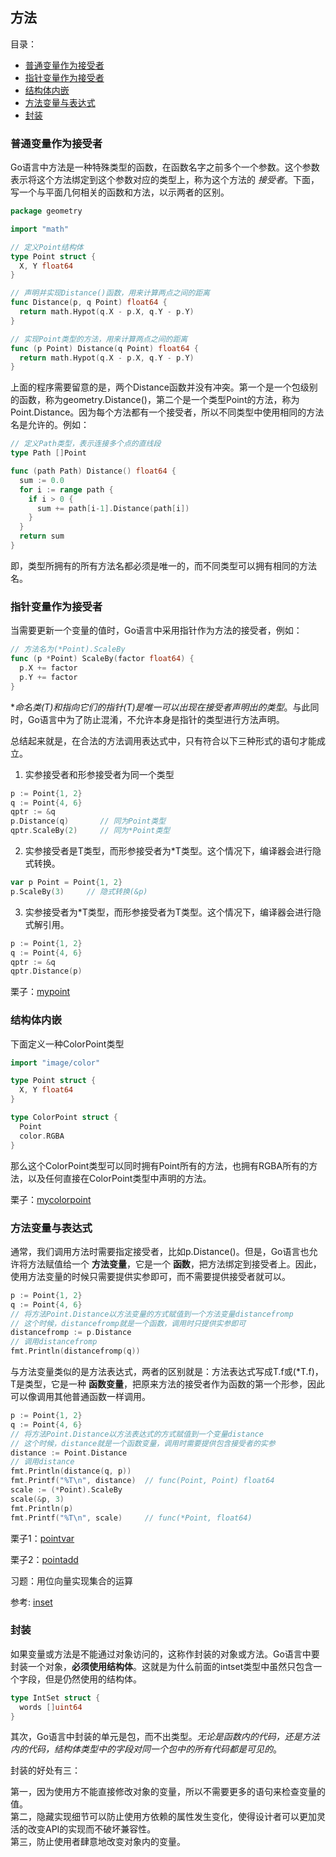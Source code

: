 ## 方法

目录：

  * [普通变量作为接受者](#普通变量作为接受者)
  * [指针变量作为接受者](#指针变量作为接受者)
  * [结构体内嵌](#结构体内嵌)
  * [方法变量与表达式](#方法变量与表达式)
  * [封装](#封装)

### 普通变量作为接受者

Go语言中方法是一种特殊类型的函数，在函数名字之前多个一个参数。这个参数表示将这个方法绑定到这个参数对应的类型上，称为这个方法的 *接受者*。下面，写一个与平面几何相关的函数和方法，以示两者的区别。

```go
package geometry

import "math"

// 定义Point结构体
type Point struct {
  X, Y float64
}

// 声明并实现Distance()函数，用来计算两点之间的距离
func Distance(p, q Point) float64 {
  return math.Hypot(q.X - p.X, q.Y - p.Y)
}

// 实现Point类型的方法，用来计算两点之间的距离
func (p Point) Distance(q Point) float64 {
  return math.Hypot(q.X - p.X, q.Y - p.Y)
}
```

上面的程序需要留意的是，两个Distance函数并没有冲突。第一个是一个包级别的函数，称为geometry.Distance()，第二个是一个类型Point的方法，称为Point.Distance。因为每个方法都有一个接受者，所以不同类型中使用相同的方法名是允许的。例如：

```go
// 定义Path类型，表示连接多个点的直线段
type Path []Point

func (path Path) Distance() float64 {
  sum := 0.0
  for i := range path {
    if i > 0 {
      sum += path[i-1].Distance(path[i])
    }
  }
  return sum
}
```

即，类型所拥有的所有方法名都必须是唯一的，而不同类型可以拥有相同的方法名。

### 指针变量作为接受者

当需要更新一个变量的值时，Go语言中采用指针作为方法的接受者，例如：

```go
// 方法名为(*Point).ScaleBy
func (p *Point) ScaleBy(factor float64) {
  p.X += factor
  p.Y += factor
}
```

**命名类(T)和指向它们的指针(*T)是唯一可以出现在接受者声明出的类型**。与此同时，Go语言中为了防止混淆，不允许本身是指针的类型进行方法声明。

总结起来就是，在合法的方法调用表达式中，只有符合以下三种形式的语句才能成立。

1. 实参接受者和形参接受者为同一个类型

```go
p := Point{1, 2}
q := Point{4, 6}
qptr := &q
p.Distance(q)       // 同为Point类型
qptr.ScaleBy(2)     // 同为*Point类型
```

2. 实参接受者是T类型，而形参接受者为*T类型。这个情况下，编译器会进行隐式转换。

```go
var p Point = Point{1, 2}
p.ScaleBy(3)     // 隐式转换(&p)
```

3. 实参接受者为*T类型，而形参接受者为T类型。这个情况下，编译器会进行隐式解引用。

```go
p := Point{1, 2}
q := Point{4, 6}
qptr := &q
qptr.Distance(p)
```

栗子：[mypoint](example/mypoint.go)

### 结构体内嵌

下面定义一种ColorPoint类型

```go
import "image/color"

type Point struct {
  X, Y float64
}

type ColorPoint struct {
  Point
  color.RGBA
}
```

那么这个ColorPoint类型可以同时拥有Point所有的方法，也拥有RGBA所有的方法，以及任何直接在ColorPoint类型中声明的方法。

栗子：[mycolorpoint](example/mycolorpoint.go)

### 方法变量与表达式

通常，我们调用方法时需要指定接受者，比如p.Distance()。但是，Go语言也允许将方法赋值给一个 **方法变量**，它是一个 **函数**，把方法绑定到接受者上。因此，使用方法变量的时候只需要提供实参即可，而不需要提供接受者就可以。

```go
p := Point{1, 2}
q := Point{4, 6}
// 将方法Point.Distance以方法变量的方式赋值到一个方法变量distancefromp
// 这个时候，distancefromp就是一个函数，调用时只提供实参即可
distancefromp := p.Distance
// 调用distancefromp
fmt.Println(distancefromp(q))
```

与方法变量类似的是方法表达式，两者的区别就是：方法表达式写成T.f或(*T.f)，T是类型，它是一种 **函数变量**，把原来方法的接受者作为函数的第一个形参，因此可以像调用其他普通函数一样调用。

```go
p := Point{1, 2}
q := Point{4, 6}
// 将方法Point.Distance以方法表达式的方式赋值到一个变量distance
// 这个时候，distance就是一个函数变量，调用时需要提供包含接受者的实参
distance := Point.Distance
// 调用distance
fmt.Println(distance(q, p))
fmt.Printf("%T\n", distance)  // func(Point, Point) float64
scale := (*Point).ScaleBy
scale(&p, 3)
fmt.Println(p)
fmt.Printf("%T\n", scale)     // func(*Point, float64)
```

栗子1：[pointvar](example/pointvar.go)

栗子2：[pointadd](example/pointadd.go)

习题：用位向量实现集合的运算

参考: [inset](exmaple/intset.go)

### 封装

如果变量或方法是不能通过对象访问的，这称作封装的对象或方法。Go语言中要封装一个对象，**必须使用结构体**。这就是为什么前面的intset类型中虽然只包含一个字段，但是仍然使用的结构体。

```go
type IntSet struct {
  words []uint64
}
```

其次，Go语言中封装的单元是包，而不出类型。*无论是函数内的代码，还是方法内的代码，结构体类型中的字段对同一个包中的所有代码都是可见的*。

封装的好处有三：

第一，因为使用方不能直接修改对象的变量，所以不需要更多的语句来检查变量的值。  
第二，隐藏实现细节可以防止使用方依赖的属性发生变化，使得设计者可以更加灵活的改变API的实现而不破坏兼容性。  
第三，防止使用者肆意地改变对象内的变量。
